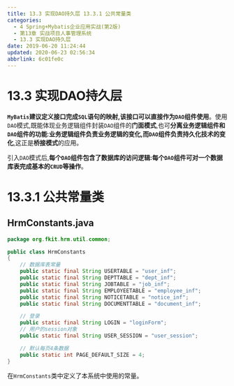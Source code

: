 ```yaml
---
title: 13.3 实现DAO持久层 13.3.1 公共常量类
categories: 
  - 4 Spring+Mybatis企业应用实战(第2版)
  - 第13章 实战项目人事管理系统
  - 13.3 实现DAO持久层
date: 2019-06-20 11:24:44
updated: 2020-06-23 02:56:34
abbrlink: 6c01fe0c
---
```

# 13.3 实现DAO持久层
**`MyBatis`建议定义接口完成`SQL`语句的映射,该接口可以直接作为`DAO`组件使用**。使用`DAO`模式,既能体现业务逻辑组件封装`DAO`组件的**门面模式**,也可**分离业务逻辑组件和`DAO`组件的功能**:**业务逻辑组件负责业务逻辑的变化,而`DAO`组件负责持久化技术的变化**,这正是**桥接模式**的应用。

引入`DAO`模式后,**每个`DAO`组件包含了数据库的访问逻辑:每个`DAO`组件可对一个数据库表完成基本的`CRUD`等操作**。

# 13.3.1 公共常量类

## HrmConstants.java
```java
package org.fkit.hrm.util.common;

public class HrmConstants
{
    // 数据库表常量
    public static final String USERTABLE = "user_inf";
    public static final String DEPTTABLE = "dept_inf";
    public static final String JOBTABLE = "job_inf";
    public static final String EMPLOYEETABLE = "employee_inf";
    public static final String NOTICETABLE = "notice_inf";
    public static final String DOCUMENTTABLE = "document_inf";

    // 登录
    public static final String LOGIN = "loginForm";
    // 用户的session对象
    public static final String USER_SESSION = "user_session";

    // 默认每页4条数据
    public static int PAGE_DEFAULT_SIZE = 4;
}
```
在`HrmConstants`类中定义了本系统中使用的常量。
